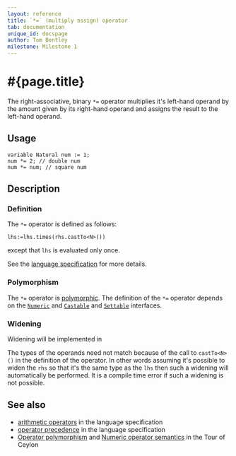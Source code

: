 ```yaml
---
layout: reference
title: `*=` (multiply assign) operator
tab: documentation
unique_id: docspage
author: Tom Bentley
milestone: Milestone 1
---
```


# #{page.title}

The right-associative, binary `*=` operator multiplies it's left-hand operand 
by the amount given by its right-hand operand and assigns the result to the 
left-hand operand.

## Usage 

    variable Natural num := 1;
    num *= 2; // double num 
    num *= num; // square num

## Description


### Definition

The `*=` operator is defined as follows:

    lhs:=lhs.times(rhs.castTo<N>())

except that `lhs` is evaluated only once.

See the [language specification](#{site.urls.spec}#arithmetic) for more details.

### Polymorphism

The `*=` operator is [polymorphic](/documentation/reference/operator/operator-polymorphism).
The definition of the `*=` operator depends 
on the [`Numeric`](#{site.urls.apidoc}/ceylon/language/interface_Numeric.html) and 
[`Castable`](#{site.urls.apidoc}/ceylon/language/interface_Castable.html) and
[`Settable`](#{site.urls.apidoc}/ceylon/language/interface_Settable.html) interfaces.

### Widening

Widening will be implemented in <!-- m2 -->

The types of the operands need not match because of the call to `castTo<N>()` 
in the definition of the operator. In other words assuming it's possible to 
widen the `rhs` so that it's the same type as the `lhs` then 
such a widening will automatically be performed. It is a compile time error if 
such a widening is not possible.

## See also

* [arithmetic operators](#{site.urls.spec}#arithmetic) in the 
  language specification
* [operator precedence](#{site.urls.spec}#operatorprecedence) in the 
  language specification
* [Operator polymorphism](/documentation/tour/language-module/#operator_polymorphism) 
  and 
  [Numeric operator semantics](/documentation/tour/language-module/#numeric_operator_semantics) 
  in the Tour of Ceylon

